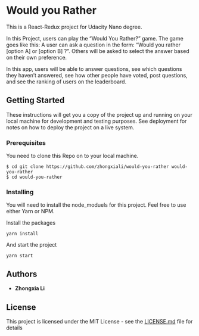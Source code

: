 # Would you Rather

This is a React-Redux project for Udacity Nano degree.

In this Project, users can play the “Would You Rather?” game. The game goes like this: A user can ask a question in the form: “Would you rather [option A] or [option B] ?”. Others will be asked to select the answer based on their own preference.

In this app, users will be able to answer questions, see which questions they haven’t answered, see how other people have voted, post questions, and see the ranking of users on the leaderboard.

## Getting Started

These instructions will get you a copy of the project up and running on your local machine for development and testing purposes. See deployment for notes on how to deploy the project on a live system.

### Prerequisites

You need to clone this Repo on to your local machine.

```
$ cd git clone https://github.com/zhongxiali/would-you-rather would-you-rather
$ cd would-you-rather
```

### Installing

You will need to install the node_moduels for this project. Feel free to use either Yarn or NPM.

Install the packages

```
yarn install
```

And start the project

```
yarn start
```

## Authors

- **Zhongxia Li**

## License

This project is licensed under the MIT License - see the [LICENSE.md](LICENSE.md) file for details
